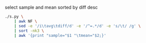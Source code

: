 select sample and mean sorted by diff desc
```bash
./s.py \
    | awk NF \
    | sed -e '/i\tavg\tdiff/d' -e '/^=.*/d' -e 's/\t/ /g' \
    | sort -nk3 \
    | awk '{print "sample="$1 "\tmean="$2;}'
```
